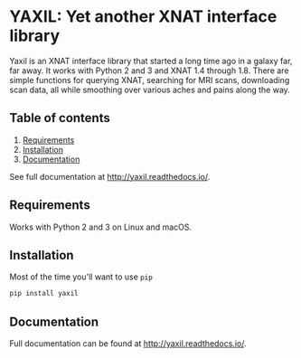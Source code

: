 YAXIL: Yet another XNAT interface library
=========================================
Yaxil is an XNAT interface library that started a long time ago in a galaxy far, 
far away. It works with Python 2 and 3 and XNAT 1.4 through 1.8. There are 
simple functions for querying XNAT, searching for MRI scans, downloading scan 
data, all while smoothing over various aches and pains along the way.

## Table of contents
1. [Requirements](#requirements)
2. [Installation](#installation)
3. [Documentation](#documentation)

See full documentation at <http://yaxil.readthedocs.io/>.

## Requirements
Works with Python 2 and 3 on Linux and macOS.

## Installation
Most of the time you'll want to use `pip`

```bash
pip install yaxil
```

## Documentation
Full documentation can be found at <http://yaxil.readthedocs.io/>.


